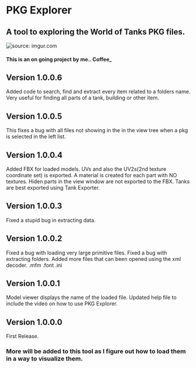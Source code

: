 # PKG Explorer

## A tool to exploring the World of Tanks PKG files.
<a><img src="https://i.imgur.com/OTTbONU.png" title="source: imgur.com" /></a>

#### This is an on going project by me.. Coffee_

## Version 1.0.0.6
Added code to search, find and extract every item related to a folders name. Very useful for finding all parts of a tank, building or other item.

## Version 1.0.0.5
This fixes a bug with all files not showing in the in the view tree when a pkg is selected in the left list.

## Version 1.0.0.4
Added FBX for loaded models.
UVs and also the UV2s(2nd texture coordinate set) is exported.
A material is created for each part with NO textures.
Hiden parts in the view window are not exported to the FBX.
Tanks are best exported using Tank Exporter.

## Version 1.0.0.3
Fixed a stupid bug in extracting data.

## Version 1.0.0.2
Fixed a bug with loading very large primitive files.
Fixed a bug with extracting folders.
Added more files that can been opened using the xml decoder.
.mfm .font .ini

## Version 1.0.0.1
Model viewer displays the name of the loaded file.
Updated help file to include the video on how to use PKG Explorer.

## Version 1.0.0.0
First Release.

### More will be added to this tool as I figure out how to load them in a way to visualize them.

